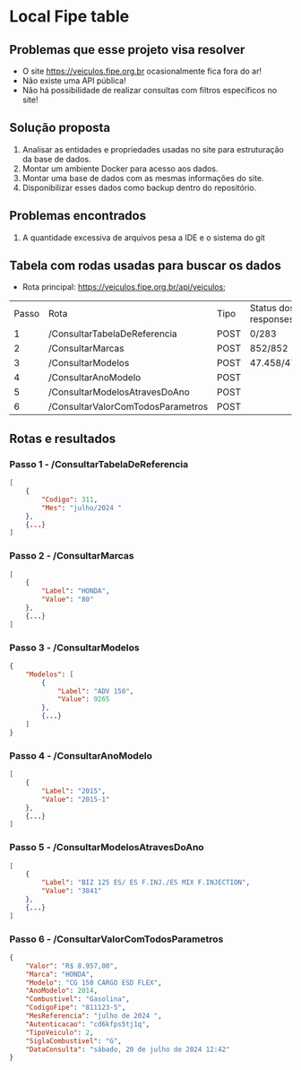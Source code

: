 # Local Fipe table

## Problemas que esse projeto visa resolver
* O site https://veiculos.fipe.org.br ocasionalmente fica fora do ar!
* Não existe uma API pública!
* Não há possibilidade de realizar consultas com filtros específicos no site!

## Solução proposta
1. Analisar as entidades e propriedades usadas no site para estruturação da base de dados.
2. Montar um ambiente Docker para acesso aos dados.
3. Montar uma base de dados com as mesmas informações do site.
4. Disponibilizar esses dados como backup dentro do repositório.

## Problemas encontrados
1. A quantidade excessiva de arquivos pesa a IDE e o sistema do git

## Tabela com rodas usadas para buscar os dados
* Rota principal: https://veiculos.fipe.org.br/api/veiculos;

<table>
    <tr>
        <td>Passo</td>
        <td>Rota</td>
        <td>Tipo</td>
        <td>Status dos responses</td>
    </tr>
    <tr>
        <td>1</td>
        <td>/ConsultarTabelaDeReferencia</td>
        <td>POST</td>
        <td>0/283</td>
    </tr>
    <tr>
        <td>2</td>
        <td>/ConsultarMarcas</td>
        <td>POST</td>
        <td>852/852</td>
    </tr>
    <tr>
        <td>3</td>
        <td>/ConsultarModelos</td>
        <td>POST</td>
        <td>47.458/47.458</td>
    </tr>
    </tr>
        <td>4</td>
        <td>/ConsultarAnoModelo</td>
        <td>POST</td>
        <td></td>
    </tr>
    </tr>
        <td>5</td>
        <td>/ConsultarModelosAtravesDoAno</td>
        <td>POST</td>
        <td></td>
    </tr>
    </tr>
        <td>6</td>
        <td>/ConsultarValorComTodosParametros</td>
        <td>POST</td>
        <td></td>
    </tr>
</table>

## Rotas e resultados
### Passo 1 - /ConsultarTabelaDeReferencia
```json
[
    {
        "Codigo": 311,
        "Mes": "julho/2024 "
    },
    {...}
]
```

### Passo 2 - /ConsultarMarcas
```json
[
    {
        "Label": "HONDA",
        "Value": "80"
    },
    {...}
]
```

### Passo 3 - /ConsultarModelos
```json
{
    "Modelos": [
        {
            "Label": "ADV 150",
            "Value": 9265
        },
        {...}
    ]
}
```

### Passo 4 - /ConsultarAnoModelo
```json
[
    {
        "Label": "2015",
        "Value": "2015-1"
    },
    {...}
]
```

### Passo 5 - /ConsultarModelosAtravesDoAno
```json
[
    {
        "Label": "BIZ 125 ES/ ES F.INJ./ES MIX F.INJECTION",
        "Value": "3841"
    },
    {...}
]
```

### Passo 6 - /ConsultarValorComTodosParametros
```json
{
    "Valor": "R$ 8.957,00",
    "Marca": "HONDA",
    "Modelo": "CG 150 CARGO ESD FLEX",
    "AnoModelo": 2014,
    "Combustivel": "Gasolina",
    "CodigoFipe": "811123-5",
    "MesReferencia": "julho de 2024 ",
    "Autenticacao": "cd6kfps5tj1q",
    "TipoVeiculo": 2,
    "SiglaCombustivel": "G",
    "DataConsulta": "sábado, 20 de julho de 2024 12:42"
}
```